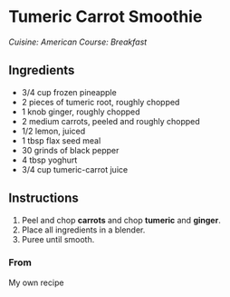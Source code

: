 # Tumeric Carrot Smoothie

_Cuisine:  American_
_Course:  Breakfast_

## Ingredients

- 3/4 cup frozen pineapple
- 2 pieces of tumeric root, roughly chopped
- 1 knob ginger, roughly chopped
- 2 medium carrots, peeled and roughly chopped
- 1/2 lemon, juiced
- 1 tbsp flax seed meal
- 30 grinds of black pepper
- 4 tbsp yoghurt
- 3/4 cup tumeric-carrot juice

## Instructions

1. Peel and chop **carrots** and chop **tumeric** and **ginger**.
1. Place all ingredients in a blender.
1. Puree until smooth.

### From

My own recipe